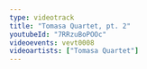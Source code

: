 ```yaml
---
type: videotrack
title: "Tomasa Quartet, pt. 2"
youtubeId: "7RRzuBoPOOc"
videoevents: vevt0008
videoartists: ["Tomasa Quartet"]
---
```

